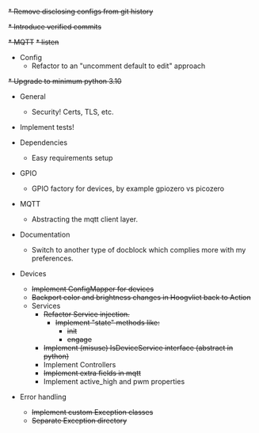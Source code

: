 ~~* Remove disclosing configs from git history~~

~~* Introduce verified commits~~

~~* MQTT~~
  ~~* listen~~
 
* Config
  * Refactor to an "uncomment default to edit" approach

~~* Upgrade to minimum python 3.10~~

* General
  * Security! Certs, TLS, etc.
  
* Implement tests!
* Dependencies
  * Easy requirements setup

* GPIO
  * GPIO factory for devices, by example gpiozero vs picozero

* MQTT
  * Abstracting the mqtt client layer.

* Documentation
  * Switch to another type of docblock which complies more with my preferences.
  
* Devices
  * ~~Implement ConfigMapper for devices~~
  * ~~Backport color and brightness changes in Hoogvliet back to Action~~ 
  * Services
    * ~~Refactor Service injection.~~ 
      * ~~Implement "state" methods like:~~
        * ~~init~~
        * ~~engage~~
    * ~~Implement (misuse) IsDeviceService interface (abstract in python)~~
    * Implement Controllers
    * ~~Implement extra fields in mqtt~~
    * Implement active_high and pwm properties

* Error handling
  * ~~Implement custom Exception classes~~
  * ~~Separate Exception directory~~